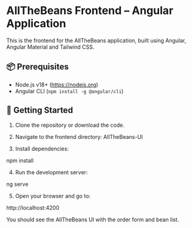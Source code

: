 # AllTheBeans Frontend – Angular Application

This is the frontend for the AllTheBeans application, built using Angular, Angular Material and Tailwind CSS.

## 📦 Prerequisites

- Node.js v18+ (https://nodejs.org)
- Angular CLI (`npm install -g @angular/cli`)

## 🚀 Getting Started

1. Clone the repository or download the code.

2. Navigate to the frontend directory:
AllTheBeans-UI

3. Install dependencies:

npm install

4. Run the development server:

ng serve

5. Open your browser and go to:

http://localhost:4200

You should see the AllTheBeans UI with the order form and bean list.
